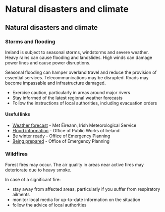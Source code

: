 # Natural disasters and climate

## Natural disasters and climate

### Storms and flooding

Ireland is subject to seasonal storms, windstorms and severe weather. Heavy rains can cause flooding and landslides. High winds can damage power lines and cause power disruptions.

Seasonal flooding can hamper overland travel and reduce the provision of essential services. Telecommunications may be disrupted. Roads may become impassable and infrastructure damaged.

* Exercise caution, particularly in areas around major rivers
* Stay informed of the latest regional weather forecasts
* Follow the instructions of local authorities, including evacuation orders

#### Useful links

* [Weather forecast](https://www.met.ie/) - Met Éireann, Irish Meteorological Service
* [Flood information](https://www.floodinfo.ie/) - Office of Public Works of Ireland
* [Be winter ready](https://www.gov.ie/en/campaigns/aa78b9-be-winter-ready/) - Office of Emergency Planning
* [Being prepared](https://www.gov.ie/en/publication/15b0f-being-prepared/) - Office of Emergency Planning

### Wildfires

Forest fires may occur. The air quality in areas near active fires may deteriorate due to heavy smoke.

In case of a significant fire:

* stay away from affected areas, particularly if you suffer from respiratory ailments
* monitor local media for up-to-date information on the situation
* follow the advice of local authorities